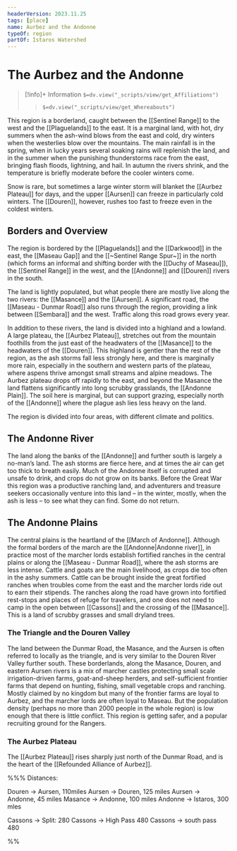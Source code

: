 ```yaml
---
headerVersion: 2023.11.25
tags: [place]
name: Aurbez and the Andonne
typeOf: region
partOf: Istaros Watershed
---
```

# The Aurbez and the Andonne
>[!info]+ Information
> `$=dv.view("_scripts/view/get_Affiliations")`
>> `$=dv.view("_scripts/view/get_Whereabouts")`

This region is a borderland, caught between the [[Sentinel Range]] to the west and the [[Plaguelands]] to the east. It is a marginal land, with hot, dry summers when the ash-wind blows from the east and cold, dry winters when the westerlies blow over the mountains. The main rainfall is in the spring, when in lucky years several soaking rains will replenish the land, and in the summer when the punishing thunderstorms race from the east, bringing flash floods, lightning, and hail. In autumn the rivers shrink, and the temperature is briefly moderate before the cooler winters come.

Snow is rare, but sometimes a large winter storm will blanket the [[Aurbez Plateau]] for days, and the upper [[Aursen]] can freeze in particularly cold winters. The [[Douren]], however, rushes too fast to freeze even in the coldest winters.

## Borders and Overview
The region is bordered by the [[Plaguelands]] and the [[Darkwood]] in the east, the [[Maseau Gap]] and the [[~Sentinel Range Spur~]] in the north (which forms an informal and shifting border with the [[Duchy of Maseau]]), the [[Sentinel Range]] in the west, and the [[Andonne]] and [[Douren]] rivers in the south. 

The land is lightly populated, but what people there are mostly live along the two rivers: the [[Masance]] and the [[Aursen]]. A significant road, the [[Maseau - Dunmar Road]] also runs through the region, providing a link between [[Sembara]] and the west. Traffic along this road grows every year. 
   
In addition to these rivers, the land is divided into a highland and a lowland. A large plateau, the [[Aurbez Plateau]], stretches out from the mountain foothills from the just east of the headwaters of the [[Masance]] to the headwaters of the [[Douren]]. This highland is gentler than the rest of the region, as the ash storms fall less strongly here, and there is marginally more rain, especially in the southern and western parts of the plateau, where aspens thrive amongst small streams and alpine meadows. The Aurbez plateau drops off rapidly to the east, and beyond the Masance the land flattens significantly into long scrubby grasslands, the [[Andonne Plain]]. The soil here is marginal, but can support grazing, especially north of the [[Andonne]] where the plague ash lies less heavy on the land.

The region is divided into four areas, with different climate and politics.
## The Andonne River
The land along the banks of the [[Andonne]] and further south is largely a no-man’s land. The ash storms are fierce here, and at times the air can get too thick to breath easily. Much of the Andonne itself is corrupted and unsafe to drink, and crops do not grow on its banks. Before the Great War this region was a productive ranching land, and adventurers and treasure seekers occasionally venture into this land – in the winter, mostly, when the ash is less – to see what they can find. Some do not return.
## The Andonne Plains
The central plains is the heartland of the [[March of Andonne]]. Although the formal borders of the march are the [[Andonne|Andonne river]], in practice most of the marcher lords establish fortified ranches in the central plains or along the [[Maseau - Dunmar Road]], where the ash storms are less intense. Cattle and goats are the main livelihood, as crops die too often in the ashy summers. Cattle can be brought inside the great fortified ranches when troubles come from the east and the marcher lords ride out to earn their stipends. The ranches along the road have grown into fortified rest-stops and places of refuge for travelers, and one does not need to camp in the open between [[Cassons]] and the crossing of the [[Masance]]. This is a land of scrubby grasses and small dryland trees.
### The Triangle and the Douren Valley
The land between the Dunmar Road, the Masance, and the Aursen is often referred to locally as the triangle, and is very similar to the Douren River Valley further south. These borderlands, along the Masance, Douren, and eastern Aursen rivers is a mix of marcher castles protecting small scale irrigation-driven farms, goat-and-sheep herders, and self-sufficient frontier farms that depend on hunting, fishing, small vegetable crops and ranching. Mostly claimed by no kingdom but many of the frontier farms are loyal to Aurbez, and the marcher lords are often loyal to Maseau. But the population density (perhaps no more than 2000 people in the whole region) is low enough that there is little conflict. This region is getting safer, and a popular recruiting ground for the Rangers.
### The Aurbez Plateau
The [[Aurbez Plateau]] rises sharply just north of the Dunmar Road, and is the heart of the [[Refounded Alliance of Aurbez]]. 

%%%
Distances:

Douren -> Aursen, 110miles
Aursen -> Douren, 125 miles
Aursen -> Andonne, 45 miles
Masance -> Andonne, 100 miles
Andonne -> Istaros, 300 mles

Cassons -> Split: 280
Cassons -> High Pass 480
Cassons -> south pass 480
    
%%